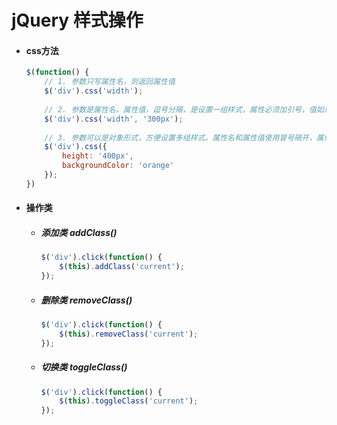 # jQuery 样式操作

- #### css方法

  ```js
  $(function() {
      // 1. 参数只写属性名，则返回属性值
      $('div').css('width');
    
      // 2. 参数是属性名，属性值，逗号分隔，是设置一组样式，属性必须加引号，值如果是数字可以不用跟单位和引号
      $('div').css('width', '300px');
    
      // 3. 参数可以是对象形式，方便设置多组样式。属性名和属性值使用冒号隔开，属性可以不加引号。
      $('div').css({
          height: '400px',
          backgroundColor: 'orange'
      });
  })
  ```

  

- #### 操作类

  - ##### 添加类 addClass()

    ```js
    $('div').click(function() {
        $(this).addClass('current');
    });
    ```

    

  - ##### 删除类 removeClass()

    ```js
    $('div').click(function() {
        $(this).removeClass('current');
    });
    ```

    

  - ##### 切换类 toggleClass()

    ```js
    $('div').click(function() {
        $(this).toggleClass('current');
    });
    ```

    